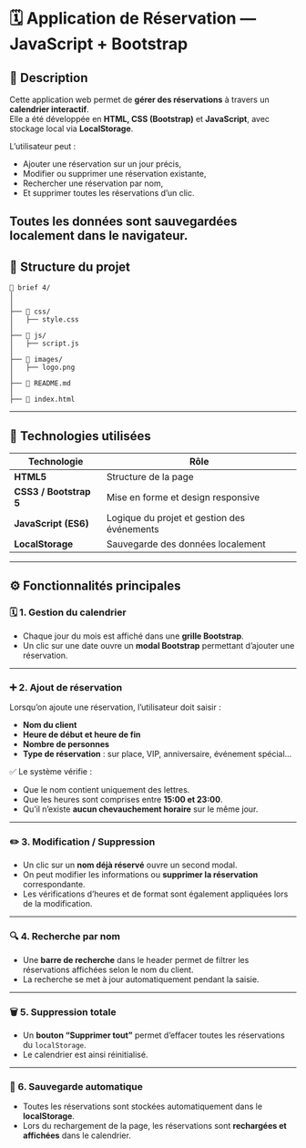 # 🗓️ Application de Réservation — JavaScript + Bootstrap

## 📘 Description
Cette application web permet de **gérer des réservations** à travers un **calendrier interactif**.  
Elle a été développée en **HTML, CSS (Bootstrap)** et **JavaScript**, avec stockage local via **LocalStorage**.

L’utilisateur peut :
- Ajouter une réservation sur un jour précis,
- Modifier ou supprimer une réservation existante,
- Rechercher une réservation par nom,
- Et supprimer toutes les réservations d’un clic.

Toutes les données sont sauvegardées localement dans le navigateur.
---

## 🧭 Structure du projet
```
📂 brief 4/
│
│
├── 📁 css/
│   ├── style.css              
│
├── 📁 js/
│   ├── script.js              
│
├── 📁 images/
│   ├── logo.png               
│
├── 📄 README.md              
│
├── 📄 index.html             
```

---

## 🧱 Technologies utilisées
| Technologie | Rôle |
|--------------|------|
| **HTML5** | Structure de la page |
| **CSS3 / Bootstrap 5** | Mise en forme et design responsive |
| **JavaScript (ES6)** | Logique du projet et gestion des événements |
| **LocalStorage** | Sauvegarde des données localement |

---

## ⚙️ Fonctionnalités principales

### 🗓️ 1. Gestion du calendrier
- Chaque jour du mois est affiché dans une **grille Bootstrap**.
- Un clic sur une date ouvre un **modal Bootstrap** permettant d’ajouter une réservation.

---

### ➕ 2. Ajout de réservation
Lorsqu’on ajoute une réservation, l’utilisateur doit saisir :
- **Nom du client**
- **Heure de début et heure de fin**
- **Nombre de personnes**
- **Type de réservation** : sur place, VIP, anniversaire, événement spécial…

✅ Le système vérifie :
- Que le nom contient uniquement des lettres.  
- Que les heures sont comprises entre **15:00 et 23:00**.  
- Qu’il n’existe **aucun chevauchement horaire** sur le même jour.

---

### ✏️ 3. Modification / Suppression
- Un clic sur un **nom déjà réservé** ouvre un second modal.  
- On peut modifier les informations ou **supprimer la réservation** correspondante.  
- Les vérifications d’heures et de format sont également appliquées lors de la modification.

---

### 🔍 4. Recherche par nom
- Une **barre de recherche** dans le header permet de filtrer les réservations affichées selon le nom du client.  
- La recherche se met à jour automatiquement pendant la saisie.

---

### 🗑️ 5. Suppression totale
- Un **bouton “Supprimer tout”** permet d’effacer toutes les réservations du `localStorage`.  
- Le calendrier est ainsi réinitialisé.

---

### 💾 6. Sauvegarde automatique
- Toutes les réservations sont stockées automatiquement dans le **localStorage**.  
- Lors du rechargement de la page, les réservations sont **rechargées et affichées** dans le calendrier.



